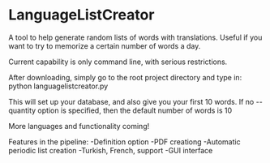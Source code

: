 LanguageListCreator
===================

A tool to help generate random lists of words with translations.
Useful if you want to try to memorize a certain number of words a day.

Current capability is only command line, with serious restrictions.

After downloading, simply go to the root project directory and type in:
python languagelistcreator.py

This will set up your database, and also give you your first 10 words.
If no --quantity option is specified, then the default number of words is 10

More languages and functionality coming!

Features in the pipeline:
-Definition option
-PDF creationg
-Automatic periodic list creation
-Turkish, French, support
-GUI interface
